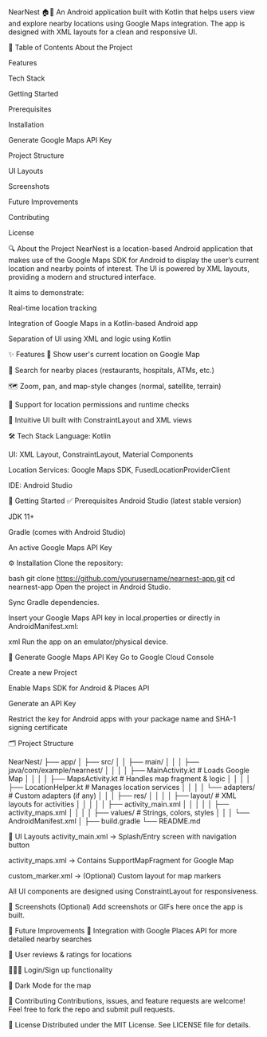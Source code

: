 NearNest 🏠📍
An Android application built with Kotlin that helps users view and explore nearby locations using Google Maps integration. The app is designed with XML layouts for a clean and responsive UI.

📖 Table of Contents
About the Project

Features

Tech Stack

Getting Started

Prerequisites

Installation

Generate Google Maps API Key

Project Structure

UI Layouts

Screenshots

Future Improvements

Contributing

License

🔍 About the Project
NearNest is a location-based Android application that makes use of the Google Maps SDK for Android to display the user’s current location and nearby points of interest. The UI is powered by XML layouts, providing a modern and structured interface.

It aims to demonstrate:

Real-time location tracking

Integration of Google Maps in a Kotlin-based Android app

Separation of UI using XML and logic using Kotlin

✨ Features
📍 Show user's current location on Google Map

🔎 Search for nearby places (restaurants, hospitals, ATMs, etc.)

🗺 Zoom, pan, and map-style changes (normal, satellite, terrain)

🧭 Support for location permissions and runtime checks

📱 Intuitive UI built with ConstraintLayout and XML views

🛠 Tech Stack
Language: Kotlin

UI: XML Layout, ConstraintLayout, Material Components

Location Services: Google Maps SDK, FusedLocationProviderClient

IDE: Android Studio

🚀 Getting Started
✅ Prerequisites
Android Studio (latest stable version)

JDK 11+

Gradle (comes with Android Studio)

An active Google Maps API Key

⚙️ Installation
Clone the repository:

bash
git clone https://github.com/yourusername/nearnest-app.git
cd nearnest-app
Open the project in Android Studio.

Sync Gradle dependencies.

Insert your Google Maps API key in local.properties or directly in AndroidManifest.xml:

xml
<meta-data
    android:name="com.google.android.geo.API_KEY"
    android:value="YOUR_API_KEY_HERE" />
Run the app on an emulator/physical device.

🔑 Generate Google Maps API Key
Go to Google Cloud Console

Create a new Project

Enable Maps SDK for Android & Places API

Generate an API Key

Restrict the key for Android apps with your package name and SHA-1 signing certificate

🗂 Project Structure

NearNest/
├── app/
│   ├── src/
│   │   ├── main/
│   │   │   ├── java/com/example/nearnest/
│   │   │   │   ├── MainActivity.kt        # Loads Google Map
│   │   │   │   ├── MapsActivity.kt        # Handles map fragment & logic
│   │   │   │   ├── LocationHelper.kt      # Manages location services
│   │   │   │   └── adapters/              # Custom adapters (if any)
│   │   │   ├── res/
│   │   │   │   ├── layout/                # XML layouts for activities
│   │   │   │   │   ├── activity_main.xml
│   │   │   │   │   ├── activity_maps.xml
│   │   │   │   ├── values/                # Strings, colors, styles
│   │   │   └── AndroidManifest.xml
│   ├── build.gradle
└── README.md

🎨 UI Layouts
activity_main.xml → Splash/Entry screen with navigation button

activity_maps.xml → Contains SupportMapFragment for Google Map

custom_marker.xml → (Optional) Custom layout for map markers

All UI components are designed using ConstraintLayout for responsiveness.

📸 Screenshots (Optional)
Add screenshots or GIFs here once the app is built.

🔮 Future Improvements
🚖 Integration with Google Places API for more detailed nearby searches

💬 User reviews & ratings for locations

🧑‍🤝‍🧑 Login/Sign up functionality

🎨 Dark Mode for the map

🤝 Contributing
Contributions, issues, and feature requests are welcome!
Feel free to fork the repo and submit pull requests.

📜 License
Distributed under the MIT License. See LICENSE file for details.
